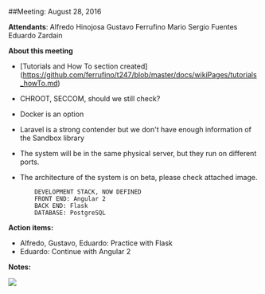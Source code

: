 ##Meeting: August 28, 2016

**Attendants**: 
     Alfredo Hinojosa               Gustavo Ferrufino
     Mario Sergio Fuentes           Eduardo Zardain
     
**About this meeting**

* [Tutorials and How To section created] (https://github.com/ferrufino/t247/blob/master/docs/wikiPages/tutorials_howTo.md)
* CHROOT, SECCOM, should we still check?
* Docker is an option
* Laravel is a strong contender but we don't have enough information of the Sandbox library
* The system will be in the same physical server, but they run on different ports.
* The architecture of the system is on beta, please check attached image.


          DEVELOPMENT STACK, NOW DEFINED
          FRONT END: Angular 2
          BACK END: Flask
          DATABASE: PostgreSQL


**Action items:**


* Alfredo, Gustavo, Eduardo: Practice with Flask
* Eduardo: Continue with Angular 2


**Notes:**

![](https://lh4.googleusercontent.com/TO_DHUHL61sK0nYWJdGk3PeOMn0xDB4TPycDPkIBkeR96oXDBG7hzi-AHesdQ6M-DBgg9XWBnWfviOk=w1920-h955-rw)

